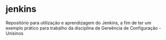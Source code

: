 # jenkins
Repositório para utilização e aprendizagem do Jenkins, a fim de ter um exemplo prático para trabalho da disciplina de Gereência de Configuração - Unisinos
